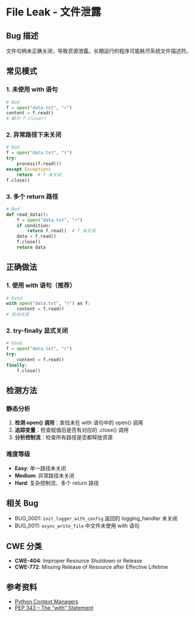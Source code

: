 # File Leak - 文件泄露

## Bug 描述

文件句柄未正确关闭，导致资源泄露。长期运行的程序可能耗尽系统文件描述符。

## 常见模式

### 1. 未使用 with 语句

```python
# Bad
f = open("data.txt", "r")
content = f.read()
# 缺少 f.close()
```

### 2. 异常路径下未关闭

```python
# Bad
f = open("data.txt", "r")
try:
    process(f.read())
except Exception:
    return  # f 未关闭
f.close()
```

### 3. 多个 return 路径

```python
# Bad
def read_data():
    f = open("data.txt", "r")
    if condition:
        return f.read()  # f 未关闭
    data = f.read()
    f.close()
    return data
```

## 正确做法

### 1. 使用 with 语句（推荐）

```python
# Good
with open("data.txt", "r") as f:
    content = f.read()
# 自动关闭
```

### 2. try-finally 显式关闭

```python
# Good
f = open("data.txt", "r")
try:
    content = f.read()
finally:
    f.close()
```

## 检测方法

### 静态分析

1. **检测 open() 调用**：查找未在 with 语句中的 open() 调用
2. **追踪变量**：检查赋值后是否有对应的 .close() 调用
3. **分析控制流**：检查所有路径是否都释放资源

### 难度等级

- **Easy**: 单一路径未关闭
- **Medium**: 异常路径未关闭
- **Hard**: 复杂控制流、多个 return 路径

## 相关 Bug

- BUG_0001: `init_logger_with_config` 返回的 logging_handler 未关闭
- BUG_0011: `async_write_file` 中文件未使用 with 语句

## CWE 分类

- **CWE-404**: Improper Resource Shutdown or Release
- **CWE-772**: Missing Release of Resource after Effective Lifetime

## 参考资料

- [Python Context Managers](https://docs.python.org/3/reference/datamodel.html#context-managers)
- [PEP 343 – The "with" Statement](https://peps.python.org/pep-0343/)

